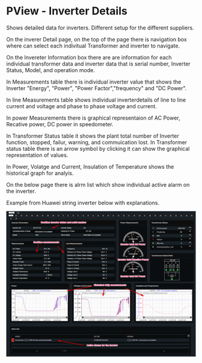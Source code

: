 # PView - Inverter Details

Shows detailed data for inverters. Different setup for the different suppliers.

On the inverer Detail page, on the top of the page there is navigation box where can select each indivitual Transformer and inverter to navigate.

On the Invereter Information box there are are information for each individual transformer data and inverter data that is serial number, Inverter Status, Model, and operation mode.

In Measurements table there is individual inverter value that shows the Inverter "Energy", "Power", "Power Factor","frequency" and "DC Power".

In line Measurements table shows individual inverterdetails of line to line current and voltage and phase to phase voltage and current.

In power Measurements there is graphical representaion of AC Power, Recative power, DC power in speedometer.

In Transformer Status table it shows the plant total number of Inverter function, stopped, failur, warning, and commuication lost. In Transformer status table there is an arrow symbol by clicking it can show the graphical representation of values.

In Power, Volatge and Current, Insulation of Temperature shows the historical graph for analyis.

On the below page there is alrm list which show individual active alarm on the inverter.

Example from Huawei string inverter below with explanations.

![Inverter details](../images/inverterdetails.png)